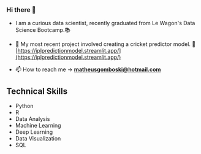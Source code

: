 ### Hi there 👋

- I am a curious data scientist, recently graduated from Le Wagon's Data Science Bootcamp.📚

- 🔭 My most recent project involved creating a cricket predictor model. 🏏  [https://iplpredictionmodel.streamlit.app/](https://iplpredictionmodel.streamlit.app/)
  
- 📫 How to reach me -> **matheusgomboski@hotmail.com**

## Technical Skills

- Python
- R
- Data Analysis
- Machine Learning
- Deep Learning
- Data Visualization
- SQL



<!--
**gomboski/gomboski** is a ✨ _special_ ✨ repository because its `README.md` (this file) appears on your GitHub profile.

Here are some ideas to get you started:

- 🔭 I’m currently working on ...
- 🌱 I’m currently learning ...
- 👯 I’m looking to collaborate on ...
- 🤔 I’m looking for help with ...
- 💬 Ask me about ...
- 📫 How to reach me: ...
- 😄 Pronouns: ...
- ⚡ Fun fact: ...
-->
